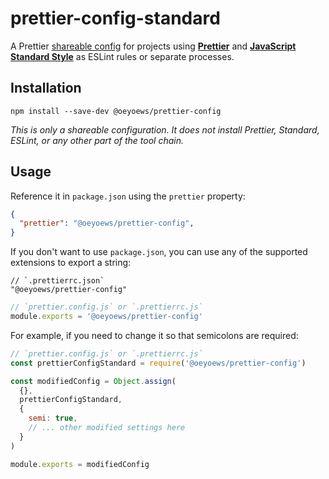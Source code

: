 # prettier-config-standard

A Prettier [shareable config](https://prettier.io/docs/en/configuration.html#sharing-configurations )
for projects using **[Prettier](https://prettier.io/ )** and
**[JavaScript Standard Style](https://standardjs.com/ )** as ESLint rules or
separate processes.

## Installation

```
npm install --save-dev @oeyoews/prettier-config
```

_This is only a shareable configuration. It does not install Prettier, Standard,
ESLint, or any other part of the tool chain._

## Usage

Reference it in `package.json` using the `prettier` property:

```json
{
  "prettier": "@oeyoews/prettier-config",
}
```

If you don't want to use `package.json`, you can use any of the supported
extensions to export a string:

```jsonc
// `.prettierrc.json`
"@oeyoews/prettier-config"
```

```javascript
// `prettier.config.js` or `.prettierrc.js`
module.exports = '@oeyoews/prettier-config'
```

For example, if you need to change it so that semicolons are required:

```javascript
// `prettier.config.js` or `.prettierrc.js`
const prettierConfigStandard = require('@oeyoews/prettier-config')

const modifiedConfig = Object.assign(
  {},
  prettierConfigStandard,
  {
    semi: true,
    // ... other modified settings here
  }
)

module.exports = modifiedConfig
```